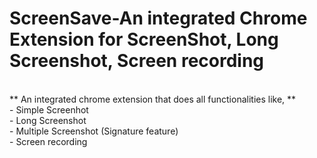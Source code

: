 # ScreenSave-An integrated Chrome Extension for ScreenShot, Long Screenshot, Screen recording
<br>
** An integrated chrome extension that does all functionalities like, ** <br>
      - Simple Screenhot <br>
      - Long Screenshot <br>
      - Multiple Screenshot (Signature feature) <br>
      - Screen recording <br>


